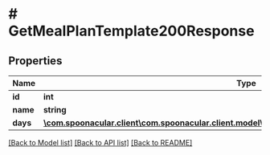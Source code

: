 # # GetMealPlanTemplate200Response

## Properties

Name | Type | Description | Notes
------------ | ------------- | ------------- | -------------
**id** | **int** |  |
**name** | **string** |  |
**days** | [**\com.spoonacular.client\com.spoonacular.client.model\GetMealPlanTemplate200ResponseDaysInner[]**](GetMealPlanTemplate200ResponseDaysInner.md) |  |

[[Back to Model list]](../../README.md#models) [[Back to API list]](../../README.md#endpoints) [[Back to README]](../../README.md)
